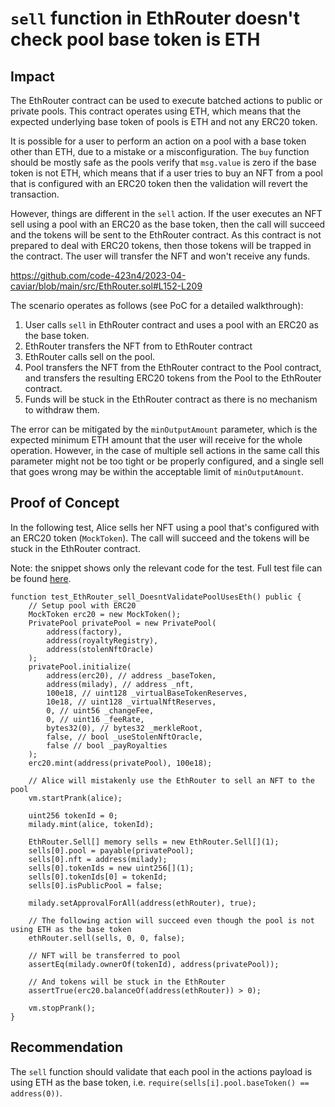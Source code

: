 # `sell` function in EthRouter doesn't check pool base token is ETH

## Impact

The EthRouter contract can be used to execute batched actions to public or private pools. This contract operates using ETH, which means that the expected underlying base token of pools is ETH and not any ERC20 token.

It is possible for a user to perform an action on a pool with a base token other than ETH, due to a mistake or a misconfiguration. The `buy` function should be mostly safe as the pools verify that `msg.value` is zero if the base token is not ETH, which means that if a user tries to buy an NFT from a pool that is configured with an ERC20 token then the validation will revert the transaction.

However, things are different in the `sell` action. If the user executes an NFT sell using a pool with an ERC20 as the base token, then the call will succeed and the tokens will be sent to the EthRouter contract. As this contract is not prepared to deal with ERC20 tokens, then those tokens will be trapped in the contract. The user will transfer the NFT and won't receive any funds.

https://github.com/code-423n4/2023-04-caviar/blob/main/src/EthRouter.sol#L152-L209

The scenario operates as follows (see PoC for a detailed walkthrough):

1. User calls `sell` in EthRouter contract and uses a pool with an ERC20 as the base token.
2. EthRouter transfers the NFT from to EthRouter contract
3. EthRouter calls sell on the pool.
4. Pool transfers the NFT from the EthRouter contract to the Pool contract, and transfers the resulting ERC20 tokens from the Pool to the EthRouter contract.
5. Funds will be stuck in the EthRouter contract as there is no mechanism to withdraw them.

The error can be mitigated by the `minOutputAmount` parameter, which is the expected minimum ETH amount that the user will receive for the whole operation. However, in the case of multiple sell actions in the same call this parameter might not be too tight or be properly configured, and a single sell that goes wrong may be within the acceptable limit of `minOutputAmount`.

## Proof of Concept

In the following test, Alice sells her NFT using a pool that's configured with an ERC20 token (`MockToken`). The call will succeed and the tokens will be stuck in the EthRouter contract.

Note: the snippet shows only the relevant code for the test. Full test file can be found [here](https://gist.github.com/romeroadrian/06238839330315780b90d9202042ea0f).

```solidity
function test_EthRouter_sell_DoesntValidatePoolUsesEth() public {
    // Setup pool with ERC20
    MockToken erc20 = new MockToken();
    PrivatePool privatePool = new PrivatePool(
        address(factory),
        address(royaltyRegistry),
        address(stolenNftOracle)
    );
    privatePool.initialize(
        address(erc20), // address _baseToken,
        address(milady), // address _nft,
        100e18, // uint128 _virtualBaseTokenReserves,
        10e18, // uint128 _virtualNftReserves,
        0, // uint56 _changeFee,
        0, // uint16 _feeRate,
        bytes32(0), // bytes32 _merkleRoot,
        false, // bool _useStolenNftOracle,
        false // bool _payRoyalties
    );
    erc20.mint(address(privatePool), 100e18);

    // Alice will mistakenly use the EthRouter to sell an NFT to the pool
    vm.startPrank(alice);

    uint256 tokenId = 0;
    milady.mint(alice, tokenId);

    EthRouter.Sell[] memory sells = new EthRouter.Sell[](1);
    sells[0].pool = payable(privatePool);
    sells[0].nft = address(milady);
    sells[0].tokenIds = new uint256[](1);
    sells[0].tokenIds[0] = tokenId;
    sells[0].isPublicPool = false;

    milady.setApprovalForAll(address(ethRouter), true);

    // The following action will succeed even though the pool is not using ETH as the base token
    ethRouter.sell(sells, 0, 0, false);

    // NFT will be transferred to pool
    assertEq(milady.ownerOf(tokenId), address(privatePool));

    // And tokens will be stuck in the EthRouter
    assertTrue(erc20.balanceOf(address(ethRouter)) > 0);

    vm.stopPrank();
}
```

## Recommendation

The `sell` function should validate that each pool in the actions payload is using ETH as the base token, i.e. `require(sells[i].pool.baseToken() == address(0))`.

